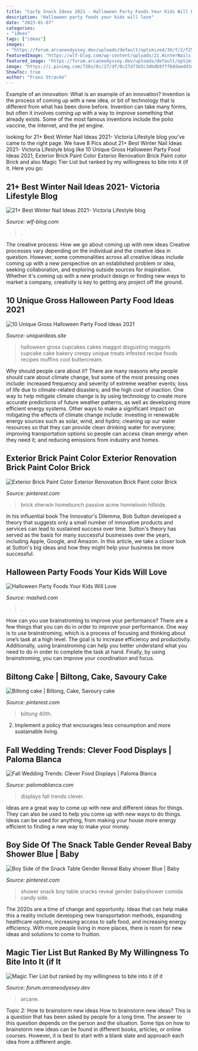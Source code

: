 ```yaml
---
title: "Cacfp Snack Ideas 2021 - Halloween Party Foods Your Kids Will Love"
description: "Halloween party foods your kids will love"
date: "2023-01-07"
categories:
- "ideas"
tags: ["ideas"]
images:
- "https://forum.arcaneodyssey.dev/uploads/default/optimized/3X/f/2/f25feb5b21b41a3a0dd4892d6912e85fe13ba6bd_2_1035x702.jpeg"
featuredImage: "https://wlf-blog.com/wp-content/uploads/21.WinterNails.21.jpeg"
featured_image: "https://forum.arcaneodyssey.dev/uploads/default/optimized/3X/f/2/f25feb5b21b41a3a0dd4892d6912e85fe13ba6bd_2_1035x702.jpeg"
image: "https://i.pinimg.com/736x/0c/27/df/0c27df3b5c34bdb9fff6ddaedd3c2750.jpg"
ShowToc: true
author: "Franz Stracke"
---
```



Example of an innovation: What is an example of an innovation?
Invention is the process of coming up with a new idea, or bit of technology that is different from what has been done before. Invention can take many forms, but often it involves coming up with a way to improve something that already exists. Some of the most famous inventions include the polio vaccine, the Internet, and the jet engine.

	

		
looking for 21+ Best Winter Nail Ideas 2021- Viсtoria Lifestyle blog you've came to the right page. We have 8 Pics about 21+ Best Winter Nail Ideas 2021- Viсtoria Lifestyle blog like 10 Unique Gross Halloween Party Food Ideas 2021, Exterior Brick Paint Color Exterior Renovation Brick Paint color Brick and also Magic Tier List but ranked by my willingness to bite into it (if it. Here you go:
		
    
## 21+ Best Winter Nail Ideas 2021- Viсtoria Lifestyle Blog

<img loading=lazy src="https://wlf-blog.com/wp-content/uploads/21.WinterNails.21.jpeg" onerror="this.onerror=null;this.src='https://tse4.mm.bing.net/th?id=OIP.LspPFGqfWQtG9Ziw4qJIHAHaJr&amp;pid=15.1';" alt="21+ Best Winter Nail Ideas 2021- Viсtoria Lifestyle blog">

_Source: wlf-blog.com_

>. 

	

The creative process: How we go about coming up with new ideas
Creative processes vary depending on the individual and the creative idea in question. However, some commonalities across all creative ideas include coming up with a new perspective on an established problem or idea, seeking collaboration, and exploring outside sources for inspiration. Whether it's coming up with a new product design or finding new ways to market a company, creativity is key to getting any project off the ground.

    
## 10 Unique Gross Halloween Party Food Ideas 2021

<img loading=lazy src="https://www.uniqueideas.site/wp-content/uploads/gross-and-disgusting-cakes-made-these-maggot-infested-cupcakes.jpg" onerror="this.onerror=null;this.src='https://tse4.mm.bing.net/th?id=OIP.cEhC02XJGPby1fKoeWS8RQHaFj&amp;pid=15.1';" alt="10 Unique Gross Halloween Party Food Ideas 2021">

_Source: uniqueideas.site_

>halloween gross cupcakes cakes maggot disgusting maggots cupcake cake bakery creepy unique treats infested recipe foods recipes muffins cool buttercream. 

	

Why should people care about it?
There are many reasons why people should care about climate change, but some of the most pressing ones include: increased frequency and severity of extreme weather events; loss of life due to climate-related disasters; and the high cost of inaction.
One way to help mitigate climate change is by using technology to create more accurate predictions of future weather patterns, as well as developing more efficient energy systems. Other ways to make a significant impact on mitigating the effects of climate change include: investing in renewable energy sources such as solar, wind, and hydro; cleaning up our water resources so that they can provide clean drinking water for everyone; improving transportation options so people can access clean energy when they need it; and reducing emissions from industry and homes.

    
## Exterior Brick Paint Color Exterior Renovation Brick Paint Color Brick

<img loading=lazy src="https://i.pinimg.com/736x/0c/27/df/0c27df3b5c34bdb9fff6ddaedd3c2750.jpg" onerror="this.onerror=null;this.src='https://tse4.mm.bing.net/th?id=OIP.ql6QqjbkgY4096zKIkuNewHaLH&amp;pid=15.1';" alt="Exterior Brick Paint Color Exterior Renovation Brick Paint color Brick">

_Source: pinterest.com_

>brick sherwin homebunch passive acme homielovin hillside. 

	

In his influential book The Innovator's Dilemma, Bob Sutton developed a theory that suggests only a small number of innovative products and services can lead to sustained success over time. Sutton's theory has served as the basis for many successful businesses over the years, including Apple, Google, and Amazon. In this article, we take a closer look at Sutton's big ideas and how they might help your business be more successful.

    
## Halloween Party Foods Your Kids Will Love

<img loading=lazy src="https://img2.mashed.com/img/uploads/2016/10/halloween-party-foods-kids-will-love.jpg" onerror="this.onerror=null;this.src='https://tse3.mm.bing.net/th?id=OIP.c7fRKaAEZLQUTBX-Y0F6bQHaG5&amp;pid=15.1';" alt="Halloween Party Foods Your Kids Will Love">

_Source: mashed.com_

>. 

	

How can you use brainstroming to improve your performance?
There are a few things that you can do in order to improve your performance. One way is to use brainstroming, which is a process of focusing and thinking about one’s task at a high level. The goal is to increase efficiency and productivity. Additionally, using brainstroming can help you better understand what you need to do in order to complete the task at hand. Finally, by using brainstroming, you can improve your coordination and focus.

    
## Biltong Cake | Biltong, Cake, Savoury Cake

<img loading=lazy src="https://i.pinimg.com/736x/52/91/15/5291159bf4d5e932747194e33b21d7ab.jpg" onerror="this.onerror=null;this.src='https://tse1.mm.bing.net/th?id=OIP.sn5htc3h-Xo3MRa6kwG9WgHaJ4&amp;pid=15.1';" alt="Biltong cake | Biltong, Cake, Savoury cake">

_Source: pinterest.com_

>biltong 40th. 

	

2. Implement a policy that encourages less consumption and more sustainable living. 

    
## Fall Wedding Trends: Clever Food Displays | Paloma Blanca

<img loading=lazy src="https://palomablanca.com/wp-content/uploads/2016/01/PB-01-food.jpg" onerror="this.onerror=null;this.src='https://tse3.mm.bing.net/th?id=OIP.__LLsgyTiz_28qsMY8GcYQHaLH&amp;pid=15.1';" alt="Fall Wedding Trends: Clever Food Displays | Paloma Blanca">

_Source: palomablanca.com_

>displays fall trends clever. 

	

Ideas are a great way to come up with new and different ideas for things. They can also be used to help you come up with new ways to do things. Ideas can be used for anything, from making your house more energy efficient to finding a new way to make your money.

    
## Boy Side Of The Snack Table Gender Reveal Baby Shower Blue | Baby

<img loading=lazy src="https://i.pinimg.com/originals/ec/99/f0/ec99f0853176a11de452f6130f9e5acf.jpg" onerror="this.onerror=null;this.src='https://tse3.mm.bing.net/th?id=OIP.1W3X3kJDky0UMksT9u7UTgHaJ4&amp;pid=15.1';" alt="Boy Side of the Snack Table Gender Reveal Baby shower Blue | Baby">

_Source: pinterest.com_

>shower snack boy table snacks reveal gender babyshower comida candy side. 

	

The 2020s are a time of change and opportunity. Ideas that can help make this a reality include developing new transportation methods, expanding healthcare options, increasing access to safe food, and increasing energy efficiency. With more people living in more places, there is room for new ideas and solutions to come to fruition.

    
## Magic Tier List But Ranked By My Willingness To Bite Into It (if It

<img loading=lazy src="https://forum.arcaneodyssey.dev/uploads/default/optimized/3X/f/2/f25feb5b21b41a3a0dd4892d6912e85fe13ba6bd_2_1035x702.jpeg" onerror="this.onerror=null;this.src='https://tse1.mm.bing.net/th?id=OIP.iOMPF2qd0O3GPqSkah5WggHaFB&amp;pid=15.1';" alt="Magic Tier List but ranked by my willingness to bite into it (if it">

_Source: forum.arcaneodyssey.dev_

>arcane. 

	

Topic 2: How to brainstorm new ideas
How to brainstorm new ideas? This is a question that has been asked by people for a long time. The answer to this question depends on the person and the situation. Some tips on how to brainstorm new ideas can be found in different books, articles, or online courses. However, it is best to start with a blank slate and approach each idea from a different angle.

